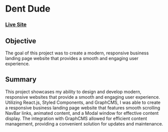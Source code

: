 # Dent Dude

### [Live Site](https://dentdude.vercel.app/)

## Objective
The goal of this project was to create a modern, responsive business landing page website that provides a smooth and engaging user experience.

## Summary
This project showcases my ability to design and develop modern, responsive websites that provide a smooth and engaging user experience. Utilizing React.js, Styled Components, and GraphCMS, I was able to create a responsive business landing page website that features smooth scrolling NavBar links, animated content, and a Modal window for effective content display. The integration with GraphCMS allowed for efficient content management, providing a convenient solution for updates and maintenance.
